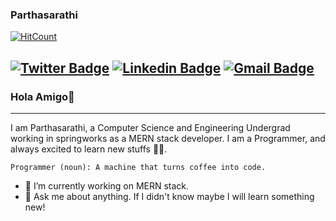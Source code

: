 ### Parthasarathi

[![HitCount](http://hits.dwyl.com/codesof-partha/codesof-partha.svg)](http://hits.dwyl.com/codesof-partha/codesof-partha)

[![Twitter Badge](https://img.shields.io/badge/-@rvparthasarathi-1ca0f1?style=flat-square&labelColor=1ca0f1&logo=twitter&logoColor=white&link=https://twitter.com/rvparthasarathi)](https://twitter.com/rvparthasarathi) [![Linkedin Badge](https://img.shields.io/badge/-iampartha-blue?style=flat-square&logo=Linkedin&logoColor=white&link=https://www.linkedin.com/in/iampartha/)](https://www.linkedin.com/in/iampartha/) 
[![Gmail Badge](https://img.shields.io/badge/-rvparthasarathi@gmail.com-c14438?style=flat-square&logo=Gmail&logoColor=white&link=mailto:rvparthasarathi@gmail.com)](mailto:rvparthasarathi@gmail.com)
---
### Hola Amigo👋
---
I am Parthasarathi, a Computer Science and Engineering Undergrad working in springworks as a MERN stack developer. I am a Programmer, and always excited to learn new stuffs :student:. 

```
Programmer (noun): A machine that turns coffee into code.
```

- 🔭 I’m currently working on MERN stack.
- 💬 Ask me about anything. If I didn't know maybe I will learn something new!
